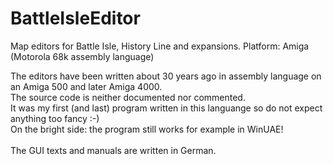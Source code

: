 # BattleIsleEditor
Map editors for Battle Isle, History Line and expansions. Platform: Amiga (Motorola 68k assembly language)

The editors have been written about 30 years ago in assembly language on an Amiga 500 and later Amiga 4000.<br>
The source code is neither documented nor commented.<br>
It was my first (and last) program written in this languange so do not expect anything too fancy :-)<br>
On the bright side: the program still works for example in WinUAE!<br>
<br>
The GUI texts and manuals are written in German.
